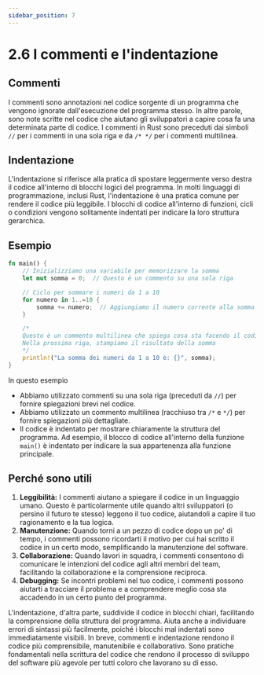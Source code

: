 ```yaml
---
sidebar_position: 7
---
```

# 2.6 I commenti e l'indentazione
## Commenti
I commenti sono annotazioni nel codice sorgente di un programma che vengono ignorate dall'esecuzione del programma stesso. In altre parole, sono note scritte nel codice che aiutano gli sviluppatori a capire cosa fa una determinata parte di codice. I commenti in Rust sono preceduti dai simboli `//` per i commenti in una sola riga e da `/* */` per i commenti multilinea.

## Indentazione
L'indentazione si riferisce alla pratica di spostare leggermente verso destra il codice all'interno di blocchi logici del programma. In molti linguaggi di programmazione, inclusi Rust, l'indentazione è una pratica comune per rendere il codice più leggibile. I blocchi di codice all'interno di funzioni, cicli o condizioni vengono solitamente indentati per indicare la loro struttura gerarchica.


## Esempio
```rust
fn main() {
    // Inizializziamo una variabile per memorizzare la somma
    let mut somma = 0;  // Questo è un commento su una sola riga

    // Ciclo per sommare i numeri da 1 a 10
    for numero in 1..=10 {
        somma += numero;  // Aggiungiamo il numero corrente alla somma
    }

    /* 
    Questo è un commento multilinea che spiega cosa sta facendo il codice
    Nella prossima riga, stampiamo il risultato della somma
    */
    println!("La somma dei numeri da 1 a 10 è: {}", somma);
}
```
In questo esempio

- Abbiamo utilizzato commenti su una sola riga (preceduti da `//`) per fornire spiegazioni brevi nel codice.
- Abbiamo utilizzato un commento multilinea (racchiuso tra `/*` e `*/`) per fornire spiegazioni più dettagliate.
- Il codice è indentato per mostrare chiaramente la struttura del programma. Ad esempio, il blocco di codice all'interno della funzione `main()` è indentato per indicare la sua appartenenza alla funzione principale.

## Perché sono utili
1. **Leggibilità:** I commenti aiutano a spiegare il codice in un linguaggio umano. Questo è particolarmente utile quando altri sviluppatori (o persino il futuro te stesso) leggono il tuo codice, aiutandoli a capire il tuo ragionamento e la tua logica.
2. **Manutenzione:** Quando torni a un pezzo di codice dopo un po' di tempo, i commenti possono ricordarti il motivo per cui hai scritto il codice in un certo modo, semplificando la manutenzione del software.
3. **Collaborazione:** Quando lavori in squadra, i commenti consentono di comunicare le intenzioni del codice agli altri membri del team, facilitando la collaborazione e la comprensione reciproca.
4. **Debugging:** Se incontri problemi nel tuo codice, i commenti possono aiutarti a tracciare il problema e a comprendere meglio cosa sta accadendo in un certo punto del programma.

L'indentazione, d'altra parte, suddivide il codice in blocchi chiari, facilitando la comprensione della struttura del programma. Aiuta anche a individuare errori di sintassi più facilmente, poiché i blocchi mal indentati sono immediatamente visibili.
In breve, commenti e indentazione rendono il codice più comprensibile, manutenibile e collaborativo. Sono pratiche fondamentali nella scrittura del codice che rendono il processo di sviluppo del software più agevole per tutti coloro che lavorano su di esso.

